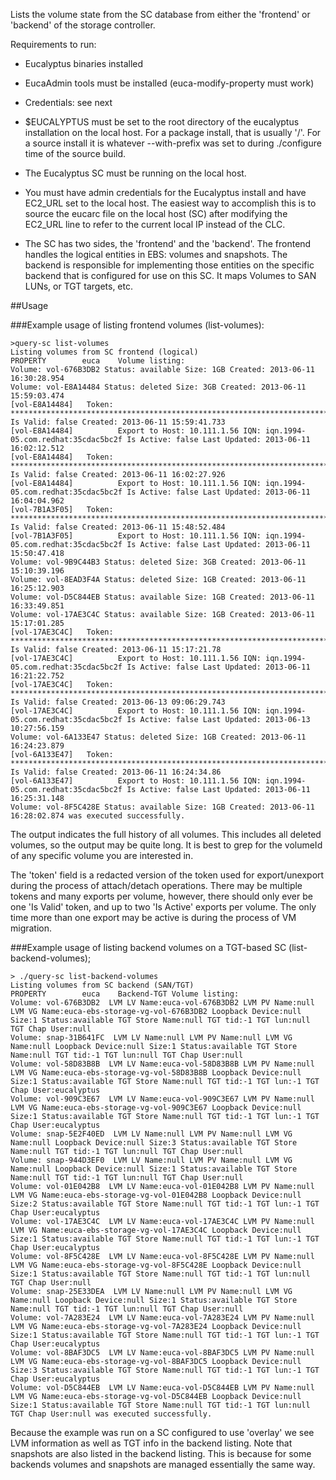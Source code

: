 Lists the volume state from the SC database from either the 'frontend' or 'backend' of the storage controller.

Requirements to run:
* Eucalyptus binaries installed
* EucaAdmin tools must be installed (euca-modify-property must work)
* Credentials: see next
* $EUCALYPTUS must be set to the root directory of the eucalyptus installation on the local host. For a package install, that is usually '/'. For a
source install it is whatever --with-prefix was set to during ./configure time of the source build.

* The Eucalyptus SC must be running on the local host.
* You must have admin credentials for the Eucalyptus install and have EC2_URL set to the local host. The easiest way to accomplish this is to source the eucarc file
on the local host (SC) after modifying the EC2_URL line to refer to the current local IP instead of the CLC.

* The SC has two sides, the 'frontend' and the 'backend'. The frontend handles the logical entities in EBS: volumes and snapshots. The backend is responsible for
implementing those entities on the specific backend that is configured for use on this SC. It maps Volumes to SAN LUNs, or TGT targets, etc.

##Usage

###Example usage of listing frontend volumes (list-volumes):

    >query-sc list-volumes
    Listing volumes from SC frontend (logical)
    PROPERTY        euca    Volume listing:
    Volume: vol-676B3DB2 Status: available Size: 1GB Created: 2013-06-11 16:30:28.954
    Volume: vol-E8A14484 Status: deleted Size: 3GB Created: 2013-06-11 15:59:03.474
    [vol-E8A14484]   Token: ****************************************************************************IPAg Is Valid: false Created: 2013-06-11 15:59:41.733
    [vol-E8A14484]          Export to Host: 10.111.1.56 IQN: iqn.1994-05.com.redhat:35cdac5bc2f Is Active: false Last Updated: 2013-06-11 16:02:12.512
    [vol-E8A14484]   Token: ****************************************************************************6tLi Is Valid: false Created: 2013-06-11 16:02:27.926
    [vol-E8A14484]          Export to Host: 10.111.1.56 IQN: iqn.1994-05.com.redhat:35cdac5bc2f Is Active: false Last Updated: 2013-06-11 16:04:04.962
    [vol-7B1A3F05]   Token: ****************************************************************************yq5B Is Valid: false Created: 2013-06-11 15:48:52.484
    [vol-7B1A3F05]          Export to Host: 10.111.1.56 IQN: iqn.1994-05.com.redhat:35cdac5bc2f Is Active: false Last Updated: 2013-06-11 15:50:47.418
    Volume: vol-9B9C44B3 Status: deleted Size: 3GB Created: 2013-06-11 15:10:39.196
    Volume: vol-8EAD3F4A Status: deleted Size: 1GB Created: 2013-06-11 16:25:12.903
    Volume: vol-D5C844EB Status: available Size: 1GB Created: 2013-06-11 16:33:49.851
    Volume: vol-17AE3C4C Status: available Size: 1GB Created: 2013-06-11 15:17:01.285
    [vol-17AE3C4C]   Token: ****************************************************************************SDpg Is Valid: false Created: 2013-06-11 15:17:21.78
    [vol-17AE3C4C]          Export to Host: 10.111.1.56 IQN: iqn.1994-05.com.redhat:35cdac5bc2f Is Active: false Last Updated: 2013-06-11 16:21:22.752
    [vol-17AE3C4C]   Token: ****************************************************************************oCrF Is Valid: false Created: 2013-06-13 09:06:29.743
    [vol-17AE3C4C]          Export to Host: 10.111.1.56 IQN: iqn.1994-05.com.redhat:35cdac5bc2f Is Active: false Last Updated: 2013-06-13 10:27:56.159
    Volume: vol-6A133E47 Status: deleted Size: 1GB Created: 2013-06-11 16:24:23.879
    [vol-6A133E47]   Token: ****************************************************************************AoGd Is Valid: false Created: 2013-06-11 16:24:34.86
    [vol-6A133E47]          Export to Host: 10.111.1.56 IQN: iqn.1994-05.com.redhat:35cdac5bc2f Is Active: false Last Updated: 2013-06-11 16:25:31.148
    Volume: vol-8F5C428E Status: available Size: 1GB Created: 2013-06-11 16:28:02.874 was executed successfully.


The output indicates the full history of all volumes. This includes all deleted volumes, so the output may be quite long. It is best to grep for the volumeId of any specific volume
you are interested in.

The 'token' field is a redacted version of the token used for export/unexport during the process of attach/detach operations. There may be multiple tokens and many exports per volume,
however, there should only ever be one 'Is Valid' token, and up to two 'Is Active' exports per volume. The only time more than one export may be active is during the process of VM
migration.

###Example usage of listing backend volumes on a TGT-based SC (list-backend-volumes);

    > ./query-sc list-backend-volumes
    Listing volumes from SC backend (SAN/TGT)
    PROPERTY        euca    Backend-TGT Volume listing:
    Volume: vol-676B3DB2  LVM LV Name:euca-vol-676B3DB2 LVM PV Name:null LVM VG Name:euca-ebs-storage-vg-vol-676B3DB2 Loopback Device:null Size:1 Status:available TGT Store Name:null TGT tid:-1 TGT lun:null TGT Chap User:null
    Volume: snap-31B641FC  LVM LV Name:null LVM PV Name:null LVM VG Name:null Loopback Device:null Size:1 Status:available TGT Store Name:null TGT tid:-1 TGT lun:null TGT Chap User:null
    Volume: vol-58D83B8B  LVM LV Name:euca-vol-58D83B8B LVM PV Name:null LVM VG Name:euca-ebs-storage-vg-vol-58D83B8B Loopback Device:null Size:1 Status:available TGT Store Name:null TGT tid:-1 TGT lun:-1 TGT Chap User:eucalyptus
    Volume: vol-909C3E67  LVM LV Name:euca-vol-909C3E67 LVM PV Name:null LVM VG Name:euca-ebs-storage-vg-vol-909C3E67 Loopback Device:null Size:1 Status:available TGT Store Name:null TGT tid:-1 TGT lun:-1 TGT Chap User:eucalyptus
    Volume: snap-5E2F40ED  LVM LV Name:null LVM PV Name:null LVM VG Name:null Loopback Device:null Size:3 Status:available TGT Store Name:null TGT tid:-1 TGT lun:null TGT Chap User:null
    Volume: snap-944D3EF0  LVM LV Name:null LVM PV Name:null LVM VG Name:null Loopback Device:null Size:1 Status:available TGT Store Name:null TGT tid:-1 TGT lun:null TGT Chap User:null
    Volume: vol-01E042B8  LVM LV Name:euca-vol-01E042B8 LVM PV Name:null LVM VG Name:euca-ebs-storage-vg-vol-01E042B8 Loopback Device:null Size:2 Status:available TGT Store Name:null TGT tid:-1 TGT lun:-1 TGT Chap User:eucalyptus
    Volume: vol-17AE3C4C  LVM LV Name:euca-vol-17AE3C4C LVM PV Name:null LVM VG Name:euca-ebs-storage-vg-vol-17AE3C4C Loopback Device:null Size:1 Status:available TGT Store Name:null TGT tid:-1 TGT lun:-1 TGT Chap User:eucalyptus
    Volume: vol-8F5C428E  LVM LV Name:euca-vol-8F5C428E LVM PV Name:null LVM VG Name:euca-ebs-storage-vg-vol-8F5C428E Loopback Device:null Size:1 Status:available TGT Store Name:null TGT tid:-1 TGT lun:null TGT Chap User:null
    Volume: snap-25E33DEA  LVM LV Name:null LVM PV Name:null LVM VG Name:null Loopback Device:null Size:1 Status:available TGT Store Name:null TGT tid:-1 TGT lun:null TGT Chap User:null
    Volume: vol-7A283E24  LVM LV Name:euca-vol-7A283E24 LVM PV Name:null LVM VG Name:euca-ebs-storage-vg-vol-7A283E24 Loopback Device:null Size:1 Status:available TGT Store Name:null TGT tid:-1 TGT lun:-1 TGT Chap User:eucalyptus
    Volume: vol-8BAF3DC5  LVM LV Name:euca-vol-8BAF3DC5 LVM PV Name:null LVM VG Name:euca-ebs-storage-vg-vol-8BAF3DC5 Loopback Device:null Size:3 Status:available TGT Store Name:null TGT tid:-1 TGT lun:-1 TGT Chap User:eucalyptus
    Volume: vol-D5C844EB  LVM LV Name:euca-vol-D5C844EB LVM PV Name:null LVM VG Name:euca-ebs-storage-vg-vol-D5C844EB Loopback Device:null Size:1 Status:available TGT Store Name:null TGT tid:-1 TGT lun:null TGT Chap User:null was executed successfully.

Because the example was run on a SC configured to use 'overlay' we see LVM information as well as TGT info in the backend listing. Note that snapshots are also listed in the backend listing. This is because for some backends volumes and snapshots are managed essentially the same way.


